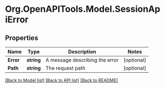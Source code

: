# Org.OpenAPITools.Model.SessionApiError
## Properties

Name | Type | Description | Notes
------------ | ------------- | ------------- | -------------
**Error** | **string** | A message describing the error | [optional] 
**Path** | **string** | The request path | [optional] 

[[Back to Model list]](../README.md#documentation-for-models) [[Back to API list]](../README.md#documentation-for-api-endpoints) [[Back to README]](../README.md)

